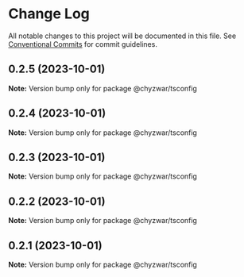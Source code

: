 # Change Log

All notable changes to this project will be documented in this file.
See [Conventional Commits](https://conventionalcommits.org) for commit guidelines.

## 0.2.5 (2023-10-01)

**Note:** Version bump only for package @chyzwar/tsconfig





## 0.2.4 (2023-10-01)

**Note:** Version bump only for package @chyzwar/tsconfig





## 0.2.3 (2023-10-01)

**Note:** Version bump only for package @chyzwar/tsconfig





## 0.2.2 (2023-10-01)

**Note:** Version bump only for package @chyzwar/tsconfig





## 0.2.1 (2023-10-01)

**Note:** Version bump only for package @chyzwar/tsconfig
